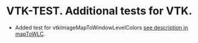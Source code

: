 
# VTK-TEST. Additional tests for VTK.

* Added test for vtkImageMapToWindowLevelColors
[see description in mapToWLC](mapToWLC/readme.md).
